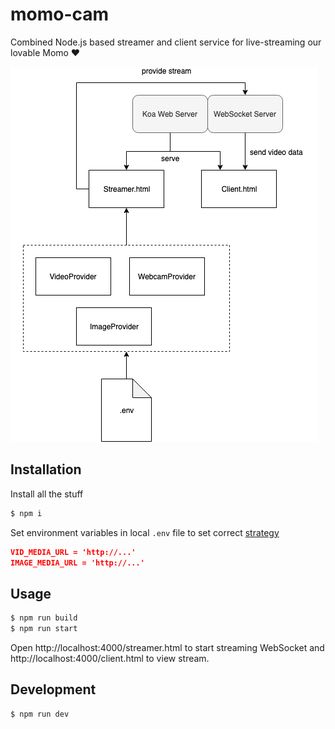 # momo-cam
Combined Node.js based streamer and client service for live-streaming our lovable Momo ❤️

<img src="./public/img/schema.png" />

## Installation

Install all the stuff

```sh
$ npm i
```

Set environment variables in local `.env` file to set correct [strategy](https://github.com/pinussilvestrus/momo-cam/tree/master/src/streamer/providers)

```json
VID_MEDIA_URL = 'http://...'
IMAGE_MEDIA_URL = 'http://...'
```


## Usage

```sh
$ npm run build
$ npm run start
```

Open http://localhost:4000/streamer.html to start streaming WebSocket and http://localhost:4000/client.html to view stream.

## Development

```sh
$ npm run dev
```